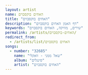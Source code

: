 ```yaml
---
layout: artist
name: האחים בוקסבוים
title: "האחים בוקסבוים"
description: "דף האמן האחים בוקסבוים"
keywords: "שירים, מוזיקה, האחים בוקסבוים"
permalink: /artists/האחים-בוקסבוים/
redirect_from:
  - /artists/list/האחים בוקסבוים
songs:
  - number: "32685"
    name: "שאל ממני - וואקלי"
    album: "סינגלים"
    artist: "האחים בוקסבוים"
---
```

